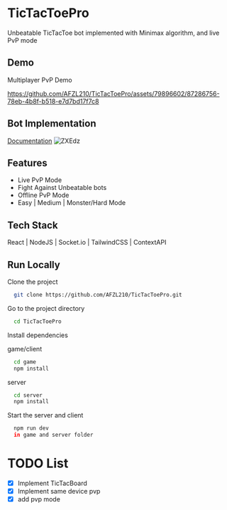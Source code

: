 
# TicTacToePro

Unbeatable TicTacToe bot implemented with Minimax algorithm, and live PvP mode


## Demo

Multiplayer PvP Demo




https://github.com/AFZL210/TicTacToePro/assets/79896602/87286756-78eb-4b8f-b518-e7d7bd17f7c8




## Bot Implementation
[Documentation](https://en.wikipedia.org/wiki/Minimax)
![ZXEdz](https://github.com/AFZL210/TicTacToePro/assets/79896602/039f0066-c6bd-400f-8186-cc53e41ca06c)




## Features

- Live PvP Mode
- Fight Against Unbeatable bots
- Offline PvP Mode
- Easy | Medium | Monster/Hard Mode


## Tech Stack

React | NodeJS | Socket.io | TailwindCSS | ContextAPI


## Run Locally

Clone the project

```bash
  git clone https://github.com/AFZL210/TicTacToePro.git
```

Go to the project directory

```bash
  cd TicTacToePro
```

Install dependencies

game/client
```bash
  cd game
  npm install
```

server
```bash
  cd server
  npm install
```

Start the server and client

```bash
  npm run dev
  in game and server folder
```

# TODO List

- [x] Implement TicTacBoard
- [x] Implement same device pvp
- [x] add pvp mode
